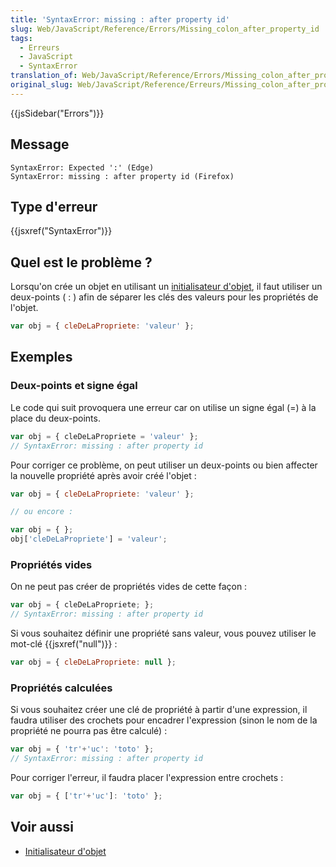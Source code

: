 ```yaml
---
title: 'SyntaxError: missing : after property id'
slug: Web/JavaScript/Reference/Errors/Missing_colon_after_property_id
tags:
  - Erreurs
  - JavaScript
  - SyntaxError
translation_of: Web/JavaScript/Reference/Errors/Missing_colon_after_property_id
original_slug: Web/JavaScript/Reference/Erreurs/Missing_colon_after_property_id
---
```

{{jsSidebar("Errors")}}

## Message

    SyntaxError: Expected ':' (Edge)
    SyntaxError: missing : after property id (Firefox)

## Type d'erreur

{{jsxref("SyntaxError")}}

## Quel est le problème ?

Lorsqu'on crée un objet en utilisant un [initialisateur d'objet](/fr/docs/Web/JavaScript/Reference/Opérateurs/Initialisateur_objet), il faut utiliser un deux-points ( : ) afin de séparer les clés des valeurs pour les propriétés de l'objet.

```js
var obj = { cleDeLaPropriete: 'valeur' };
```

## Exemples

### Deux-points et signe égal

Le code qui suit provoquera une erreur car on utilise un signe égal (=) à la place du deux-points.

```js example-bad
var obj = { cleDeLaPropriete = 'valeur' };
// SyntaxError: missing : after property id
```

Pour corriger ce problème, on peut utiliser un deux-points ou bien affecter la nouvelle propriété après avoir créé l'objet :

```js example-good
var obj = { cleDeLaPropriete: 'valeur' };

// ou encore :

var obj = { };
obj['cleDeLaPropriete'] = 'valeur';
```

### Propriétés vides

On ne peut pas créer de propriétés vides de cette façon :

```js example-bad
var obj = { cleDeLaPropriete; };
// SyntaxError: missing : after property id
```

Si vous souhaitez définir une propriété sans valeur, vous pouvez utiliser le mot-clé {{jsxref("null")}} :

```js example-good
var obj = { cleDeLaPropriete: null };
```

### Propriétés calculées

Si vous souhaitez créer une clé de propriété à partir d'une expression, il faudra utiliser des crochets pour encadrer l'expression (sinon le nom de la propriété ne pourra pas être calculé) :

```js example-bad
var obj = { 'tr'+'uc': 'toto' };
// SyntaxError: missing : after property id
```

Pour corriger l'erreur, il faudra placer l'expression entre crochets :

```js example-good
var obj = { ['tr'+'uc']: 'toto' };
```

## Voir aussi

- [Initialisateur d'objet](/fr/docs/Web/JavaScript/Reference/Opérateurs/Initialisateur_objet)
